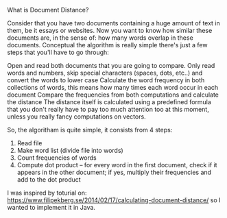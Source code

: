 What is Document Distance?

Consider that you have two documents containing a huge amount of text in them, be it essays or websites. Now you want to know how similar these documents are, in the sense of: how many words overlap in these documents. Conceptual the algorithm is really simple there's just a few steps that you'll have to go through:

Open and read both documents that you are going to compare. Only read words and numbers, skip special characters (spaces, dots, etc..) and convert the words to lower case
Calculate the word frequency in both collections of words, this means how many times each word occur in each document
Compare the frequencies from both computations and calculate the distance
The distance itself is calculated using a predefined formula that you don't really have to pay too much attention too at this moment, unless you really fancy computations on vectors.

So, the algoritham is quite simple, it consists from 4 steps:

1) Read file
2) Make word list (divide file into words)
3) Count frequencies of words
4) Compute dot product
    – for every word in the first document, check if it
    appears in the other document; if yes, multiply their
    frequencies and add to the dot product

I was inspired by toturial on: https://www.filipekberg.se/2014/02/17/calculating-document-distance/ so I wanted to implement it in Java.
